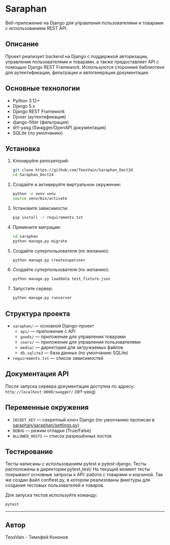 # Saraphan

Веб-приложение на Django для управления пользователями и товарами с использованием REST API.

## Описание

Проект реализует backend на Django с поддержкой авторизации, управления пользователями и товарами, а также предоставляет API с помощью Django REST Framework. Используются сторонние библиотеки для аутентификации, фильтрации и автогенерации документации.

## Основные технологии

- Python 3.12+
- Django 5.x
- Django REST Framework
- Djoser (аутентификация)
- django-filter (фильтрация)
- drf-yasg (Swagger/OpenAPI документация)
- SQLite (по умолчанию)

## Установка

1. Клонируйте репозиторий:
   ```sh
   git clone https://github.com/TeosVain/Saraphan_Doct24
   cd Saraphan_Doct24
   ```

2. Создайте и активируйте виртуальное окружение:
   ```sh
   python -m venv venv
   source venv/bin/activate
   ```

3. Установите зависимости:
   ```sh
   pip install -r requirements.txt
   ```

4. Примените миграции:
   ```sh
   cd saraphan
   python manage.py migrate
   ```

5. Создайте суперпользователя (по желанию):
   ```sh
   python manage.py createsuperuser
   ```

6. Создайте суперпользователя (по желанию):
   ```sh
   python manage.py loaddata test_fixture.json
   ```

7. Запустите сервер:
   ```sh
   python manage.py runserver
   ```

## Структура проекта

- `saraphan/` — основной Django-проект
  - `api/` — приложение с API
  - `goods/` — приложение для управления товарами
  - `users/` — приложение для управления пользователями
  - `media/` — директория для загружаемых файлов
  - `db.sqlite3` — база данных (по умолчанию SQLite)
- `requirements.txt` — список зависимостей

## Документация API

После запуска сервера документация доступна по адресу:  
`http://localhost:8000/swagger/` (drf-yasg)

## Переменные окружения

- `SECRET_KEY` — секретный ключ Django (по умолчанию прописан в [saraphan/saraphan/settings.py](saraphan/saraphan/settings.py))
- `DEBUG` — режим отладки (True/False)
- `ALLOWED_HOSTS` — список разрешённых хостов


## Тестирование

Тесты написаны с использованием pytest и pytest-django. Тесты расположены в директории pytest_test/
На текущий момент тесты покрывают основные запросы к API: работа с товарами и корзиной. Так же создан файл conftest.py, в котором реализованы фикстуры для создания тестовых пользователей и товаров.

Для запуска тестов используйте команду:

```sh
pytest
```
---

## Автор

TeosVain - Тимофей Кононов